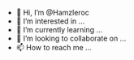 - 👋 Hi, I’m @Hamzleroc
- 👀 I’m interested in ...
- 🌱 I’m currently learning ...
- 💞️ I’m looking to collaborate on ...
- 📫 How to reach me ...

<!---
Hamzleroc/Hamzleroc is a ✨ special ✨ repository because its `README.md` (this file) appears on your GitHub profile.
You can click the Preview link to take a look at your changes.
--->
